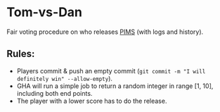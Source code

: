 # Tom-vs-Dan

Fair voting procedure on who releases [PIMS](https://github.com/soft-matter/pims) (with logs and history).

## Rules:

- Players commit & push an empty commit (`git commit -m "I will definitely win" --allow-empty`).
- GHA will run a simple job to return a random integer in range [1, 10], including both end points.
- The player with a lower score has to do the release.
